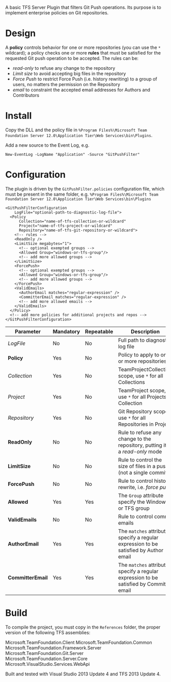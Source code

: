 A basic TFS Server Plugin that filters Git Push operations.
Its purpose is to implement enterprise policies on Git repositories.

# Design
A **policy** controls behavior for one or more repositories (you can use the `*` wildcard); a policy
checks one or more **rules** that must be satisfied for the requested Git push operation to be accepted.
The rules can be:
 - *read-only* to refuse any change to the repository
 - *Limit size* to avoid accepting big files in the repository
 - *Force Push* to restrict Force Push (i.e. history rewriting) to a group of users, no matters the permission on the Repository
 - *email* to constraint the accepted email addresses for Authors and Contributors

# Install

Copy the DLL and the policy file in `%Program Files%\Microsoft Team Foundation Server 12.0\Application Tier\Web Services\bin\Plugins`.

Add a new source to the Event Log, e.g.

```
New-EventLog -LogName "Application" -Source "GitPushFilter"
```

# Configuration

The plugin is driven by the `GitPushFilter.policies` configuration file, which must be present
in the same folder, e.g. `%Program Files%\Microsoft Team Foundation Server 12.0\Application Tier\Web Services\bin\Plugins`

```
<GitPushFilterConfiguration
    LogFile="optional-path-to-diagnostic-log-file">
  <Policy
      Collection="name-of-tfs-collection-or-wildcard"
      Project="name-of-tfs-project-or-wildcard"
      Repository="name-of-tfs-git-repository-or-wildcard">
    <!-- rules -->
    <ReadOnly />
    <LimitSize megabytes="1">
      <!-- optional exempted groups -->
      <Allowed Group="windows-or-tfs-group"/>
      <!-- add more allowed groups -->
    </LimitSize>
    <ForcePush>
      <!-- optional exempted groups -->
      <Allowed Group="windows-or-tfs-group"/>
      <!-- add more allowed groups -->
    </ForcePush>
    <ValidEmails>
      <AuthorEmail matches="regular-expression" />
      <CommitterEmail matches="regular-expression" />
      <!-- add more allowed emails -->
    </ValidEmails>
  </Policy>
  <!-- add more policies for additional projects and repos -->
</GitPushFilterConfiguration>
```

| Parameter          | Mandatory | Repeatable | Description                                             |
|--------------------|-----------|------------|---------------------------------------------------------|
| _LogFile_          | No  | No  | Full path to diagnostic log file                                     |
| **Policy**         | Yes | No  | Policy to apply to one or more repositories                          |
| _Collection_       | Yes | No  | TeamProjectCollection scope, use `*` for all Collections             |
| _Project_          | Yes | No  | TeamProject scope, use `*` for all Projects in Collection            |
| _Repository_       | Yes | No  | Git Repository scope, use `*` for all Repositories in Project        |
| **ReadOnly**       | No  | No  | Rule to refuse any change to the repository, putting it in a *read-only* mode |
| **LimitSize**      | No  | No  | Rule to control the size of files in a push (not a single commit)    |
| **ForcePush**      | No  | No  | Rule to control history rewrite, i.e. *force push*                   |
| **Allowed**        | Yes | Yes | The `Group` attribute specify the Windows or TFS group               |
| **ValidEmails**    | No  | No  | Rule to control commit emails                                        |
| **AuthorEmail**    | Yes | Yes | The `matches` attribute specify a regular expression to be satisfied by Author email |
| **CommitterEmail** | Yes | Yes | The `matches` attribute specify a regular expression to be satisfied by Committer email  |


# Build
To compile the project, you must copy in the `References` folder, the proper version of the following TFS assemblies:

Microsoft.TeamFoundation.Client
Microsoft.TeamFoundation.Common
Microsoft.TeamFoundation.Framework.Server
Microsoft.TeamFoundation.Git.Server
Microsoft.TeamFoundation.Server.Core
Microsoft.VisualStudio.Services.WebApi

Built and tested with Visual Studio 2013 Update 4 and TFS 2013 Update 4.